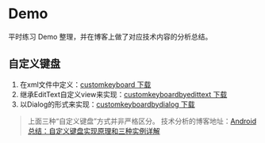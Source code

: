 # Demo
平时练习 Demo 整理，并在博客上做了对应技术内容的分析总结。

## 自定义键盘
1. 在xml文件中定义：[customkeyboard 下载](https://github.com/zhuanghongji/Demo/tree/master/customkeyboard)
2. 继承EditText自定义view来实现：[customkeyboardbyedittext  下载](https://github.com/zhuanghongji/Demo/tree/master/customkeyboardbyedittext)
3. 以Dialog的形式来实现：[customkeyboardbydialog  下载](https://github.com/zhuanghongji/Demo/tree/master/customkeyboardbydialog)

> 上面三种“自定义键盘”方式并非严格区分。
> 技术分析的博客地址：[Android 总结：自定义键盘实现原理和三种实例详解 ](http://blog.csdn.net/u014136472/article/details/50257245)

